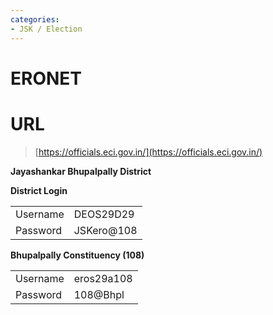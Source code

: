 ```yaml
---
categories:
- JSK / Election
---
```

# ERONET

# URL

  

> [https://officials.eci.gov.in/](https://officials.eci.gov.in/)  

  

  

**Jayashankar Bhupalpally District**

**District Login**

|     |     |
| --- | --- |
| Username | DEOS29D29 |
| Password | JSKero@108 |

**Bhupalpally Constituency (108)**

|     |     |
| --- | --- |
| Username | eros29a108 |
| Password | 108@Bhpl |